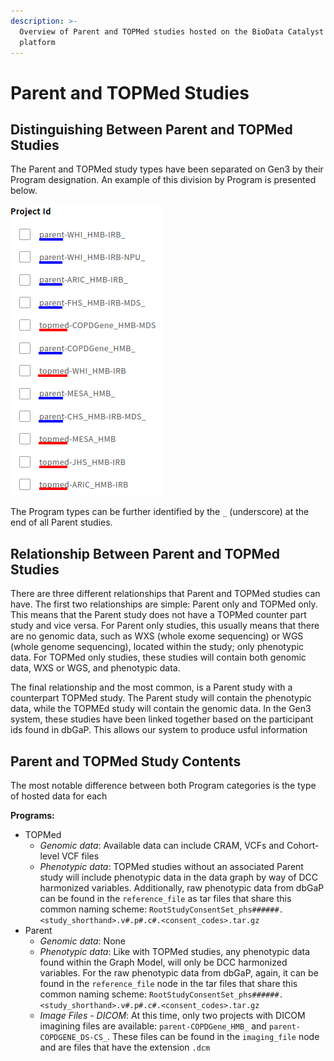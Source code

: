```yaml
---
description: >-
  Overview of Parent and TOPMed studies hosted on the BioData Catalyst Gen3
  platform
---
```


# Parent and TOPMed Studies

## Distinguishing Between Parent and TOPMed Studies

The Parent and TOPMed study types have been separated on Gen3 by their Program designation. An example of this division by Program is presented below.

![A list of Parent \(underlined in blue\) and TOPMed studies \(underlined in red\)](../../.gitbook/assets/parent_topmed_studies2.png)

The Program types can be further identified by the `_` \(underscore\) at the end of all Parent studies.

## Relationship Between Parent and TOPMed Studies

There are three different relationships that Parent and TOPMed studies can have. The first two relationships are simple: Parent only and TOPMed only. This means that the Parent study does not have a TOPMed counter part study and vice versa. For Parent only studies, this usually means that there are no genomic data, such as WXS \(whole exome sequencing\) or WGS \(whole genome sequencing\), located within the study; only phenotypic data. For TOPMed only studies, these studies will contain both genomic data, WXS or WGS, and phenotypic data.

The final relationship and the most common, is a Parent study with a counterpart TOPMed study. The Parent study will contain the phenotypic data, while the TOPMEd study will contain the genomic data. In the Gen3 system, these studies have been linked together based on the participant ids found in dbGaP. This allows our system to produce usful information 

## Parent and TOPMed Study Contents

The most notable difference between both Program categories is the type of hosted data for each

 **Programs:**

* TOPMed
  * _Genomic data_: Available data can include CRAM, VCFs and Cohort-level VCF files
  * _Phenotypic data_: TOPMed studies without an associated Parent study will include phenotypic data in the data graph by way of DCC harmonized variables. Additionally, raw phenotypic data from dbGaP can be found in the `reference_file` as tar files that share this common naming scheme: `RootStudyConsentSet_phs######.<study_shorthand>.v#.p#.c#.<consent_codes>.tar.gz`
* Parent
  * _Genomic data_: None
  * _Phenotypic data_: Like with TOPMed studies, any phenotypic data found within the Graph Model, will only be DCC harmonized variables. For the raw phenotypic data from dbGaP, again, it can be found in the `reference_file` node in the tar files that share this common naming scheme: `RootStudyConsentSet_phs######.<study_shorthand>.v#.p#.c#.<consent_codes>.tar.gz`
  * _Image Files - DICOM_: At this time, only two projects with DICOM imagining files are available: `parent-COPDGene_HMB_` and `parent-COPDGENE_DS-CS_`. These files can be found in the `imaging_file` node and are files that have the extension `.dcm`


